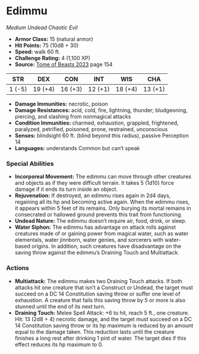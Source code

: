 # Edimmu

*Medium* *Undead* *Chaotic Evil*

- **Armor Class:** 15 (natural armor)
- **Hit Points:** 75 (10d8 + 30)
- **Speed:** walk 60 ft.
- **Challenge Rating:** 4 (1,100 XP)
- **Source:** [Tome of Beasts 2023](https://koboldpress.com/kpstore/product/tome-of-beasts-1-2023-edition/) page 154

| STR | DEX | CON | INT | WIS | CHA |
| --- | --- | --- | --- | --- | --- |
| 1 (-5) | 19 (+4) | 16 (+3) | 12 (+1) | 18 (+4) | 13 (+1) |

- **Damage Immunities:** necrotic, poison
- **Damage Resistances:** acid, cold, fire, lightning, thunder; bludgeoning, piercing, and slashing from nonmagical attacks
- **Condition Immunities:** charmed, exhaustion, grappled, frightened, paralyzed, petrified, poisoned, prone, restrained, unconscious
- **Senses:** blindsight 60 ft. (blind beyond this radius), passive Perception 14
- **Languages:** understands Common but can’t speak

### Special Abilities

- **Incorporeal Movement:** The edimmu can move through other creatures and objects as if they were difficult terrain. It takes 5 (1d10) force damage if it ends its turn inside an object.
- **Rejuvenation:** If destroyed, an edimmu rises again in 2d4 days, regaining all its hp and becoming active again. When the edimmu rises, it appears within 5 feet of its remains. Only burying its mortal remains in consecrated or hallowed ground prevents this trait from functioning.
- **Undead Nature:** The edimmu doesn’t require air, food, drink, or sleep.
- **Water Siphon:** The edimmu has advantage on attack rolls against creatures made of or gaining power from magical water, such as water elementals, water jinnborn, water genies, and sorcerers with water-based origins. In addition, such creatures have disadvantage on the saving throw against the edimmu’s Draining Touch and Multiattack.

### Actions

- **Multiattack:** The edimmu makes two Draining Touch attacks. If both attacks hit one creature that isn’t a Construct or Undead, the target must succeed on a DC 14 Constitution saving throw or suffer one level of exhaustion. A creature that fails this saving throw by 5 or more is also stunned until the end of its next turn.
- **Draining Touch:** Melee Spell Attack: +6 to hit, reach 5 ft., one creature. Hit: 13 (2d8 + 4) necrotic damage, and the target must succeed on a DC 14 Constitution saving throw or its hp maximum is reduced by an amount equal to the damage taken. This reduction lasts until the creature finishes a long rest after drinking 1 pint of water. The target dies if this effect reduces its hp maximum to 0.
